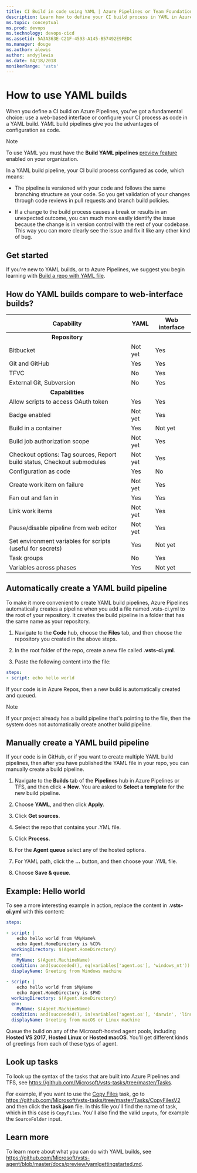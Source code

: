 ```yaml
---
title: CI Build in code using YAML | Azure Pipelines or Team Foundation Server
description: Learn how to define your CI build process in YAML in Azure Pipelines and Team Foundation Server (TFS)
ms.topic: conceptual
ms.prod: devops
ms.technology: devops-cicd
ms.assetid: 5A3A363E-C21F-4593-A145-B57492E9FEDC
ms.manager: douge
ms.author: alewis
author: andyjlewis
ms.date: 04/18/2018
monikerRange: 'vsts'
---
```


# How to use YAML builds

When you define a CI build on Azure Pipelines, you've got a fundamental choice: use a web-based interface or configure your CI process as code in a YAML build. YAML build pipelines give you the advantages of configuration as code.

> [!NOTE]
> To use YAML you must have the **Build YAML pipelines** [preview feature](../../project/navigation/preview-features.md) enabled on your organization.

In a YAML build pipeline, your CI build process configured as code, which means:

* The pipeline is versioned with your code and follows the same branching structure as your code. So you get validation of your changes through code reviews in pull requests and branch build policies.

* If a change to the build process causes a break or results in an unexpected outcome, you can much more easily identify the issue because the change is in version control with the rest of your codebase. This way you can more clearly see the issue and fix it like any other kind of bug.

## Get started

If you're new to YAML builds, or to Azure Pipelines, we suggest you begin learning with [Build a repo with YAML file](../get-started-yaml.md).

## How do YAML builds compare to web-interface builds?

|Capability|YAML|Web interface|
|-|-|-|
|<center>**Repository**</center>|
|Bitbucket|Not yet|Yes|
|Git and GitHub|Yes|Yes|
|TFVC|No|Yes|
|External Git, Subversion|No|Yes|
|<center>**Capabilities**</center>|
|Allow scripts to access OAuth token|Yes|Yes|
|Badge enabled|Not yet|Yes|
|Build in a container|Yes|Not yet|
|Build job authorization scope|Not yet|Yes|
|Checkout options: Tag sources, Report build status, Checkout submodules|Not yet|Yes|
|Configuration as code|Yes|No|
|Create work item on failure|Not yet|Yes|
|Fan out and fan in|Yes|Yes|
|Link work items|Not yet|Yes|
|Pause/disable pipeline from web editor|Not yet|Yes|
|Set environment variables for scripts (useful for secrets)|Yes|Not yet|
|Task groups|No|Yes|
|Variables across phases|Yes|Not yet|

## Automatically create a YAML build pipeline

To make it more convenient to create YAML build pipelines, Azure Pipelines automatically creates a pipeline when you add a file named .vsts-ci.yml to the root of your repository. It creates the build pipeline in a folder that has the same name as your repository.

1. Navigate to the **Code** hub, choose the **Files** tab, and then choose the repository you created in the above steps.

2. In the root folder of the repo, create a new file called **.vsts-ci.yml**.

3. Paste the following content into the file:

```YAML
steps:
- script: echo hello world 
```

If your code is in Azure Repos, then a new build is automatically created and queued.

 > [!NOTE]
 > If your project already has a build pipeline that's pointing to the file, then the system does not automatically create another build pipeline.

## Manually create a YAML build pipeline

If your code is in GitHub, or if you want to create multiple YAML build pipelines, then after you have published the YAML file in your repo, you can manually create a build pipeline.

1. Navigate to the **Builds** tab of the **Pipelines** hub in Azure Pipelines or TFS, and then click **+ New**. You are asked to **Select a template** for the new build pipeline.

1. Choose **YAML**, and then click **Apply**.

1. Click **Get sources**.

1. Select the repo that contains your .YML file.

1. Click **Process**.

1. For the **Agent queue** select any of the hosted options.

1. For YAML path, click the **...** button, and then choose your .YML file.

1. Choose **Save & queue**.

## Example: Hello world

To see a more interesting example in action, replace the content in **.vsts-ci.yml** with this content:

```YAML
steps:

- script: |
    echo hello world from %MyName%
    echo Agent.HomeDirectory is %CD%
  workingDirectory: $(Agent.HomeDirectory)
  env:
    MyName: $(Agent.MachineName)
  condition: and(succeeded(), eq(variables['agent.os'], 'windows_nt'))
  displayName: Greeting from Windows machine

- script: |
    echo hello world from $MyName
    echo Agent.HomeDirectory is $PWD
  workingDirectory: $(Agent.HomeDirectory)
  env:
    MyName: $(Agent.MachineName)
  condition: and(succeeded(), in(variables['agent.os'], 'darwin', 'linux'))
  displayName: Greeting from macOS or Linux machine
 ```

Queue the build on any of the Microsoft-hosted agent pools, including **Hosted VS 2017**, **Hosted Linux** or **Hosted macOS**. You'll get different kinds of greetings from each of these typs of agent.

## Look up tasks

To look up the syntax of the tasks that are built into Azure Pipelines and TFS, see https://github.com/Microsoft/vsts-tasks/tree/master/Tasks.

For example, if you want to use the [Copy Files](../tasks/utility/copy-files.md) task, go to https://github.com/Microsoft/vsts-tasks/tree/master/Tasks/CopyFilesV2 and then click the **task.json** file. In this file you'll find the name of task, which in this case is `CopyFiles`. You'll also find the valid `inputs`, for example the `SourceFolder` input.

## Learn more

To learn more about what you can do with YAML builds, see https://github.com/Microsoft/vsts-agent/blob/master/docs/preview/yamlgettingstarted.md.
